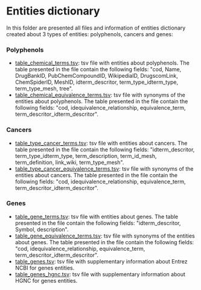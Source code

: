 <h1> Entities dictionary </h1>
<p>In this folder are presented all files and information of entities dictionary created about 3 types of entities: polyphenols, cancers and genes:</p>
<h3>Polyphenols</h3>
<ul>
  <li><a href='https://github.com/ramongsilva/Text-classification-of-pubmed-abstracts-about-polyphenols-anticancer-activity/blob/main/Entities-dictionary/table_chemical_terms.tsv'>table_chemical_terms.tsv</a>: tsv file with entities about polyphenols. The table presented in the file contain the following fields: "cod, Name, DrugBankID, PubChemCompoundID, WikipediaID, DrugscomLink, ChemSpiderID, MeshID, idterm_descritor, term_type_idterm_type, term_type_mesh, tree".
 </li>
  <li><a href='https://github.com/ramongsilva/Text-classification-of-pubmed-abstracts-about-polyphenols-anticancer-activity/blob/main/Entities-dictionary/table_chemical_equivalence_terms.tsv'>table_chemical_equivalence_terms.tsv</a>: tsv file with synonyms of the entities about polyphenols. The table presented in the file contain the following fields: "cod, idequivalence_relationship, equivalence_term, term_descritor_idterm_descritor".
 </li>
</ul>

<h3>Cancers</h3>
<ul>
  <li><a href='https://github.com/ramongsilva/Text-classification-of-pubmed-abstracts-about-polyphenols-anticancer-activity/blob/main/Entities-dictionary/table_type_cancer_terms.tsv'>table_type_cancer_terms.tsv</a>: tsv file with entities about cancers. The table presented in the file contain the following fields: "idterm_descritor, term_type_idterm_type, term_description, term_id_mesh, term_definition, link_wiki, term_type_mesh".
 </li>
  <li><a href='https://github.com/ramongsilva/Text-classification-of-pubmed-abstracts-about-polyphenols-anticancer-activity/blob/main/Entities-dictionary/table_type_cancer_equivalence_terms.tsv'>table_type_cancer_equivalence_terms.tsv</a>: tsv file with synonyms of the entities about cancers. The table presented in the file contain the following fields: "cod, idequivalence_relationship, equivalence_term, term_descritor_idterm_descritor".
 </li>
</ul>

<h3>Genes</h3>
<ul>
  <li><a href='https://github.com/ramongsilva/Text-classification-of-pubmed-abstracts-about-polyphenols-anticancer-activity/blob/main/Entities-dictionary/table_gene_terms.tsv'>table_gene_terms.tsv</a>: tsv file with entities about genes. The table presented in the file contain the following fields: "idterm_descritor, Symbol, description".
 </li>
  <li><a href='https://github.com/ramongsilva/Text-classification-of-pubmed-abstracts-about-polyphenols-anticancer-activity/blob/main/Entities-dictionary/table_gene_equivalence_terms.tsv'>table_gene_equivalence_terms.tsv</a>: tsv file with synonyms of the entities about genes. The table presented in the file contain the following fields: "cod, idequivalence_relationship, equivalence_term, term_descritor_idterm_descritor".
 </li>
  <li><a href='https://github.com/ramongsilva/Text-classification-of-pubmed-abstracts-about-polyphenols-anticancer-activity/blob/main/Entities-dictionary/table_genes.tsv'>table_genes.tsv</a>: tsv file with supplementary information about Entrez NCBI for genes entities.
 </li> 
    <li><a href='https://github.com/ramongsilva/Text-classification-of-pubmed-abstracts-about-polyphenols-anticancer-activity/blob/main/Entities-dictionary/table_genes_hgnc.tsv'>table_genes_hgnc.tsv</a>: tsv file with supplementary information about HGNC for genes entities.
 </li> 
</ul>




